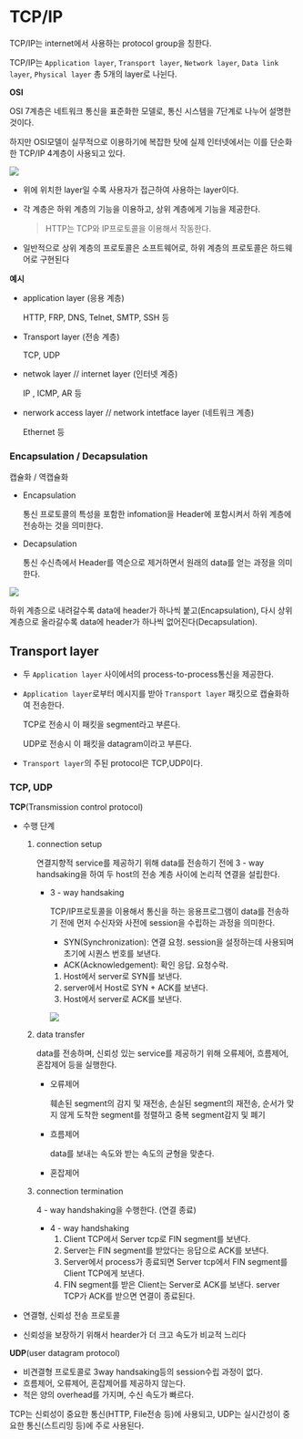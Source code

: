 # TCP/IP

TCP/IP는 internet에서 사용하는 protocol group을 칭한다.

TCP/IP는 `Application layer`, `Transport layer`, `Network layer`, `Data link layer`, `Physical layer` 총 5개의 layer로 나뉜다.



**OSI**

OSI 7계층은 네트워크 통신을 표준화한 모델로, 통신 시스템을 7단계로 나누어 설명한 것이다. 

하지만 OSI모델이 실무적으로 이용하기에 복잡한 탓에 실제 인터넷에서는 이를 단순화한 TCP/IP 4계층이 사용되고 있다.

![](https://media.geeksforgeeks.org/wp-content/uploads/20230417045622/OSI-vs-TCP-vs-Hybrid-2.webp)

- 위에 위치한 layer일 수록 사용자가 접근하여 사용하는 layer이다.

- 각 계층은 하위 계층의 기능을 이용하고, 상위 계층에게 기능을 제공한다.

  > HTTP는 TCP와 IP프로토콜을 이용해서 작동한다.

- 일반적으로 상위 계층의 프로토콜은 소프트웨어로, 하위 계층의 프로토콜은 하드웨어로 구현된다





**예시**

- application layer (응용 계층)

  HTTP, FRP, DNS, Telnet, SMTP, SSH 등

- Transport layer (전송 계층)

  TCP, UDP

- netwok layer // internet layer (인터넷 계증)

  IP , ICMP, AR 등

- nerwork access layer // network intetface layer (네트워크 계층)

  Ethernet 등



### Encapsulation / Decapsulation

캡슐화 / 역캡슐화

- Encapsulation 

  통신 프로토콜의 특성을 포함한 infomation을 Header에 포함시켜서 하위 계층에 전송하는 것을 의미한다.

- Decapsulation

  통신 수신측에서 Header를 역순으로 제거하면서 원래의 data를 얻는 과정을 의미한다.

![](https://i.ytimg.com/vi/oM4jEIGs1BM/maxresdefault.jpg)

하위 계층으로 내려갈수록 data에 header가 하나씩 붙고(Encapsulation), 다시 상위 계층으로 올라갈수록 data에 header가 하나씩 없어진다(Decapsulation).



## Transport layer

- 두 `Application layer` 사이에서의 process-to-process통신을 제공한다.

- `Application layer`로부터 메시지를 받아 `Transport layer` 패킷으로 캡슐화하여 전송한다.

  TCP로 전송시 이 패킷을 segment라고 부른다.

  UDP로 전송시 이 패킷을 datagram이라고 부른다.

- `Transport layer`의 주된 protocol은 TCP,UDP이다.



### TCP, UDP

**TCP**(Transmission control protocol)



- 수행 단계

  1. connection setup

     연결지향적 service를 제공하기 위해 data를 전송하기 전에 3 - way handsaking을 하여 두 host의 전송 계층 사이에 논리적 연결을 설립한다.

     - 3 - way handsaking

       TCP/IP프로토콜을 이용해서 통신을 하는 응용프로그램이 data를 전송하기 전에 먼저 수신자와 사전에 session을 수립하는 과정을 의미한다.

       - SYN(Synchronization): 연결 요청. session을 설정하는데 사용되며 초기에 시퀀스 번호를 보낸다.
       - ACK(Acknowledgement): 확인 응답. 요청수락.

       1. Host에서 server로 SYN를 보낸다.
       2. server에서 Host로 SYN + ACK를 보낸다.
       3. Host에서 server로 ACK를 보낸다.

       ![](https://velog.velcdn.com/images%2Faverycode%2Fpost%2Fcd53e336-a624-4f8a-b7e5-20fe62eb6648%2Fimage.png)

  2. data transfer

     data를 전송하며, 신뢰성 있는 service를 제공하기 위해 오류제어, 흐름제어, 혼잡제어 등을 실행한다.

     - 오류제어

       훼손된 segment의 감지 및 재전송, 손실된 segment의 재전송, 순서가 맞지 않게 도착한 segment를 정렬하고 중복 segment감지 및 폐기

     - 흐름제어

       data를 보내는 속도와 받는 속도의 균형을 맞춘다.

     - 혼잡제어

  3. connection termination

     4 - way handshaking을 수행한다. (연결 종료)

     - 4 - way handshaking
       1. Client TCP에서 Server tcp로 FIN segment를 보낸다.
       2. Server는 FIN segment를 받았다는 응답으로 ACK를 보낸다.
       3. Server에서 process가 종료되면 Server tcp에서 FIN segment를 Client TCP에게 보낸다.
       4. FIN segment를 받은 Client는 Server로 ACK를 보낸다. server TCP가 ACK를 받으면 연결이 종료된다.

  



- 연결형, 신뢰성 전송 프로토콜
- 신뢰성을 보장하기 위해서 hearder가 더 크고 속도가 비교적 느리다







**UDP**(user datagram protocol)

- 비견결형 프로토콜로 3way handsaking등의 session수립 과정이 없다.
- 흐름제어, 오류제어, 혼잡제어를 제공하지 않는다.
- 적은 양의 overhead를 가지며, 수신 속도가 빠르다.



TCP는 신뢰성이 중요한 통신(HTTP, File전송 등)에 사용되고, UDP는 실시간성이 중요한 통신(스트리밍 등)에 주로 사용된다.



